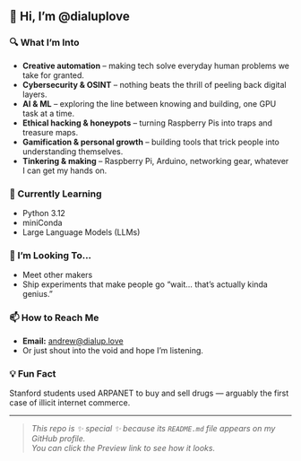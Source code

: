 ## 👋 Hi, I’m @dialuplove

### 🔍 What I’m Into

- **Creative automation** – making tech solve everyday human problems we take for granted.  
- **Cybersecurity & OSINT** – nothing beats the thrill of peeling back digital layers.  
- **AI & ML** – exploring the line between knowing and building, one GPU task at a time.  
- **Ethical hacking & honeypots** – turning Raspberry Pis into traps and treasure maps.  
- **Gamification & personal growth** – building tools that trick people into understanding themselves.  
- **Tinkering & making** – Raspberry Pi, Arduino, networking gear, whatever I can get my hands on.

### 🧠 Currently Learning

- Python 3.12  
- miniConda  
- Large Language Models (LLMs)

### 🤝 I’m Looking To...

- Meet other makers 
- Ship experiments that make people go “wait… that’s actually kinda genius.”

### 📫 How to Reach Me

- **Email:** andrew@dialup.love  
- Or just shout into the void and hope I’m listening.

### 💡 Fun Fact

Stanford students used ARPANET to buy and sell drugs — arguably the first case of illicit internet commerce.

---

> _This repo is ✨ special ✨ because its `README.md` file appears on my GitHub profile._  
> _You can click the Preview link to see how it looks._

